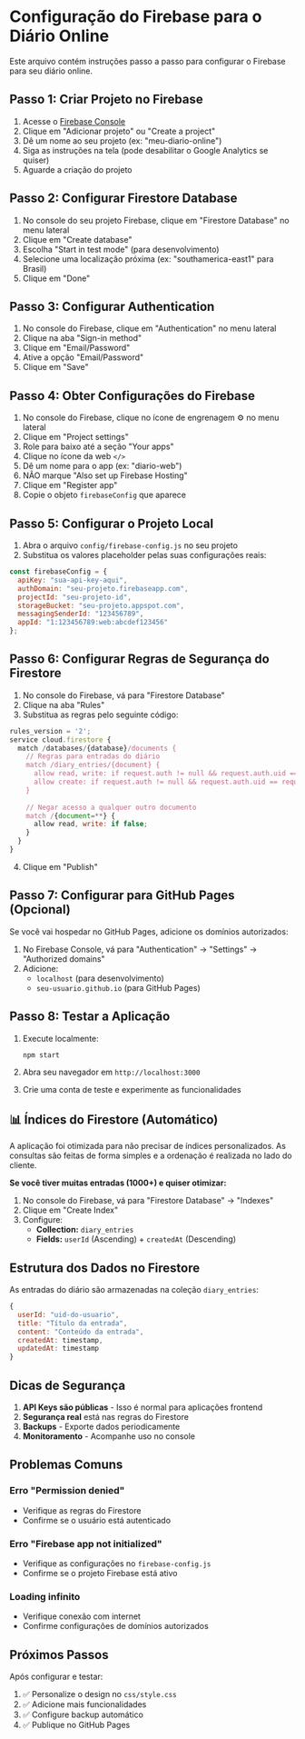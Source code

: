 # Configuração do Firebase para o Diário Online

Este arquivo contém instruções passo a passo para configurar o Firebase para seu diário online.

## Passo 1: Criar Projeto no Firebase

1. Acesse o [Firebase Console](https://console.firebase.google.com/)
2. Clique em "Adicionar projeto" ou "Create a project"
3. Dê um nome ao seu projeto (ex: "meu-diario-online")
4. Siga as instruções na tela (pode desabilitar o Google Analytics se quiser)
5. Aguarde a criação do projeto

## Passo 2: Configurar Firestore Database

1. No console do seu projeto Firebase, clique em "Firestore Database" no menu lateral
2. Clique em "Create database"
3. Escolha "Start in test mode" (para desenvolvimento)
4. Selecione uma localização próxima (ex: "southamerica-east1" para Brasil)
5. Clique em "Done"

## Passo 3: Configurar Authentication

1. No console do Firebase, clique em "Authentication" no menu lateral
2. Clique na aba "Sign-in method"
3. Clique em "Email/Password"
4. Ative a opção "Email/Password"
5. Clique em "Save"

## Passo 4: Obter Configurações do Firebase

1. No console do Firebase, clique no ícone de engrenagem ⚙️ no menu lateral
2. Clique em "Project settings"
3. Role para baixo até a seção "Your apps"
4. Clique no ícone da web `</>`
5. Dê um nome para o app (ex: "diario-web")
6. NÃO marque "Also set up Firebase Hosting"
7. Clique em "Register app"
8. Copie o objeto `firebaseConfig` que aparece

## Passo 5: Configurar o Projeto Local

1. Abra o arquivo `config/firebase-config.js` no seu projeto
2. Substitua os valores placeholder pelas suas configurações reais:

```javascript
const firebaseConfig = {
  apiKey: "sua-api-key-aqui",
  authDomain: "seu-projeto.firebaseapp.com",
  projectId: "seu-projeto-id",
  storageBucket: "seu-projeto.appspot.com",
  messagingSenderId: "123456789",
  appId: "1:123456789:web:abcdef123456"
};
```

## Passo 6: Configurar Regras de Segurança do Firestore

1. No console do Firebase, vá para "Firestore Database"
2. Clique na aba "Rules"
3. Substitua as regras pelo seguinte código:

```javascript
rules_version = '2';
service cloud.firestore {
  match /databases/{database}/documents {
    // Regras para entradas do diário
    match /diary_entries/{document} {
      allow read, write: if request.auth != null && request.auth.uid == resource.data.userId;
      allow create: if request.auth != null && request.auth.uid == request.resource.data.userId;
    }
    
    // Negar acesso a qualquer outro documento
    match /{document=**} {
      allow read, write: if false;
    }
  }
}
```

4. Clique em "Publish"

## Passo 7: Configurar para GitHub Pages (Opcional)

Se você vai hospedar no GitHub Pages, adicione os domínios autorizados:

1. No Firebase Console, vá para "Authentication" → "Settings" → "Authorized domains"
2. Adicione:
   - `localhost` (para desenvolvimento)
   - `seu-usuario.github.io` (para GitHub Pages)

## Passo 8: Testar a Aplicação

1. Execute localmente:
   ```bash
   npm start
   ```

2. Abra seu navegador em `http://localhost:3000`

3. Crie uma conta de teste e experimente as funcionalidades

## 📊 Índices do Firestore (Automático)

A aplicação foi otimizada para não precisar de índices personalizados. As consultas são feitas de forma simples e a ordenação é realizada no lado do cliente.

**Se você tiver muitas entradas (1000+) e quiser otimizar:**

1. No console do Firebase, vá para "Firestore Database" → "Indexes"
2. Clique em "Create Index"
3. Configure:
   - **Collection:** `diary_entries`
   - **Fields:** `userId` (Ascending) + `createdAt` (Descending)

## Estrutura dos Dados no Firestore

As entradas do diário são armazenadas na coleção `diary_entries`:

```javascript
{
  userId: "uid-do-usuario",
  title: "Título da entrada",
  content: "Conteúdo da entrada",
  createdAt: timestamp,
  updatedAt: timestamp
}
```

## Dicas de Segurança

1. **API Keys são públicas** - Isso é normal para aplicações frontend
2. **Segurança real** está nas regras do Firestore
3. **Backups** - Exporte dados periodicamente
4. **Monitoramento** - Acompanhe uso no console

## Problemas Comuns

### Erro "Permission denied"
- Verifique as regras do Firestore
- Confirme se o usuário está autenticado

### Erro "Firebase app not initialized"
- Verifique as configurações no `firebase-config.js`
- Confirme se o projeto Firebase está ativo

### Loading infinito
- Verifique conexão com internet
- Confirme configurações de domínios autorizados

## Próximos Passos

Após configurar e testar:

1. ✅ Personalize o design no `css/style.css`
2. ✅ Adicione mais funcionalidades
3. ✅ Configure backup automático
4. ✅ Publique no GitHub Pages